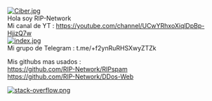 [![Ciber.jpg](https://i.postimg.cc/JnMHv6fT/Ciber.jpg)](https://postimg.cc/XZ1vy87F)                         
Hola soy RIP-Network  
Mi canal de YT : https://youtube.com/channel/UCwYRhxoXiqlDpBp-HjjzQ7w      
[![index.jpg](https://i.postimg.cc/gjMMn6yW/index.jpg)](https://postimg.cc/N2H8nFPJ)           
Mi grupo de Telegram : t.me/+f2ynRuRHSXwyZTZk              

Mis githubs mas usados :                                     
https://github.com/RIP-Network/RIPspam                                 
https://github.com/RIP-Network/DDos-Web

[![stack-overflow.png](https://i.postimg.cc/QxhmrS3W/stack-overflow.png)](https://postimg.cc/bdVkxxdz)       
